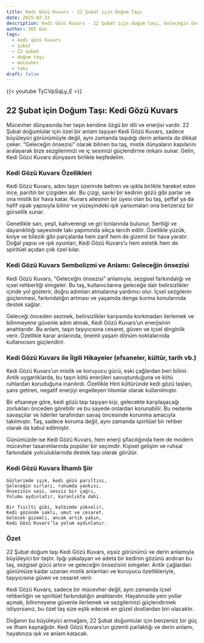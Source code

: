 ```yaml
---
title: Kedi Gözü Kuvars - 22 Şubat için Doğum Taşı
date: 2025-02-22
description: Kedi Gözü Kuvars - 22 Şubat için doğum taşı, Geleceğin önsezisi sembolü. Bu özel taşın derin anlamını öğrenin.
author: 365 Gün
tags:
  - kedi gözü kuvars
  - şubat
  - 22 şubat
  - doğum taşı
  - mücevher
  - takı
draft: false
---
```


{{< youtube TyCVpSqLy_E >}}

## 22 Şubat için Doğum Taşı: Kedi Gözü Kuvars

Mücevher dünyasında her taşın kendine özgü bir dili ve enerjisi vardır. 22 Şubat doğumlular için özel bir anlam taşıyan Kedi Gözü Kuvars, sadece büyüleyici görünümüyle değil, aynı zamanda taşıdığı derin anlamla da dikkat çeker. “Geleceğin önsezisi” olarak bilinen bu taş, mistik dünyaların kapılarını aralayarak bize sezgilerimizi ve iç sesimizi güçlendirme imkanı sunar. Gelin, Kedi Gözü Kuvars dünyasını birlikte keşfedelim.

### Kedi Gözü Kuvars Özellikleri

Kedi Gözü Kuvars, adını taşın üzerinde beliren ve ışıkla birlikte hareket eden ince, parıltılı bir çizgiden alır. Bu çizgi, sanki bir kedinin gözü gibi parlar ve ona mistik bir hava katar. Kuvars ailesinin bir üyesi olan bu taş, şeffaf ya da hafif opak yapısıyla bilinir ve yüzeyindeki ışık yansımaları ona benzersiz bir görsellik sunar.

Genellikle sarı, yeşil, kahverengi ve gri tonlarında bulunur. Sertliği ve dayanıklılığı sayesinde takı yapımında sıkça tercih edilir. Özellikle yüzük, kolye ve bilezik gibi parçalarda hem zarif hem de gizemli bir hava yaratır. Doğal yapısı ve ışık oyunları, Kedi Gözü Kuvars’u hem estetik hem de spiritüel açıdan çok özel kılar.

### Kedi Gözü Kuvars Sembolizmi ve Anlamı: Geleceğin önsezisi

Kedi Gözü Kuvars, “Geleceğin önsezisi” anlamıyla, sezgisel farkındalığı ve içsel rehberliği simgeler. Bu taş, kullanıcılarına geleceğe dair belirsizlikler içinde yol gösterir, doğru adımları atmalarına yardımcı olur. İçsel sezgilerin güçlenmesi, farkındalığın artması ve yaşamda denge kurma konularında destek sağlar.

Geleceği önceden sezmek, belirsizlikler karşısında korkmadan ilerlemek ve bilinmeyene güvenle adım atmak, Kedi Gözü Kuvars’un enerjisinin anahtarıdır. Bu anlam, taşın taşıyıcısına cesaret, güven ve içsel dinginlik verir. Özellikle karar anlarında, önemli yaşam dönüm noktalarında kullanıcısını güçlendirir.

### Kedi Gözü Kuvars ile İlgili Hikayeler (efsaneler, kültür, tarih vb.)

Kedi Gözü Kuvars’un mistik ve koruyucu gücü, eski çağlardan beri bilinir. Antik uygarlıklarda, bu taşın kötü enerjileri savuşturduğuna ve kötü ruhlardan koruduğuna inanılırdı. Özellikle Hint kültüründe kedi gözü taşları, şans getiren, negatif enerjiyi engelleyen tılsımlar olarak kullanılmıştır.

Bir efsaneye göre, kedi gözü taşı taşıyan kişi, gelecekte karşılaşacağı zorlukları önceden görebilir ve bu sayede onlardan korunabilir. Bu nedenle savaşçılar ve liderler tarafından savaş öncesinde korunma amacıyla takılmıştır. Taş, sadece koruma değil, aynı zamanda spiritüel bir rehber olarak da kabul edilmiştir.

Günümüzde ise Kedi Gözü Kuvars, hem enerji şifacılığında hem de modern mücevher tasarımlarında popüler bir seçimdir. Kişisel gelişim ve ruhsal farkındalık yolculuklarında destek taşı olarak görülür.

### Kedi Gözü Kuvars İlhamlı Şiir

```
Gözlerimde ışık, kedi gözü parıltısı,
Geleceğin sırları, ruhumda yankısı.
Önsezinin sesi, sessiz bir çağrı,
Yolumu aydınlatır, karanlıkta dahi.

Bir fısıltı gibi, kalbimde yükselir,
Kedi gözünde saklı, umut ve cesaret.
Gelecek gizemli, ancak artık yakın,
Kedi Gözü Kuvars’la yolum aydınlanır.
```

### Özet

22 Şubat doğum taşı Kedi Gözü Kuvars, eşsiz görünümü ve derin anlamıyla büyüleyici bir taştır. Işığı yakalayan ve adeta bir kedinin gözünü andıran bu taş, sezgisel gücü artırır ve geleceğin önsezisini simgeler. Antik çağlardan günümüze kadar uzanan mistik anlamları ve koruyucu özellikleriyle, taşıyıcısına güven ve cesaret verir.

Kedi Gözü Kuvars, sadece bir mücevher değil, aynı zamanda içsel rehberliğin ve spiritüel farkındalığın anahtarıdır. Hayatınızda yeni yollar açmak, bilinmeyene güvenle ilerlemek ve sezgilerinizi güçlendirmek istiyorsanız, bu özel taş size eşlik edecek en güzel dostlardan biri olacaktır.

Doğanın bu büyüleyici armağanı, 22 Şubat doğumlular için benzersiz bir güç ve ilham kaynağıdır. Kedi Gözü Kuvars’un gizemli parlaklığı ve derin anlamı, hayatınıza ışık ve anlam katacak.